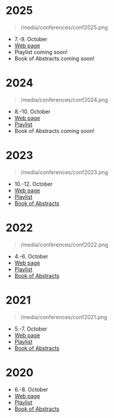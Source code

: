 # 2025

> /media/conferences/conf2025.png

- 7.-9. October
- <a href="https://jsxgraph.org/conf2025" target="_blank">Web page</a>
- Playlist coming soon!
- Book of Abstracts coming soon!

# 2024

> /media/conferences/conf2024.png

- 8.-10. October
- <a href="https://jsxgraph.org/conf2024" target="_blank">Web page</a>
- <a href="https://www.youtube.com/playlist?list=PLr10cPSXxWJfZ6R7vJF3G6yeTfhuPwzJ4" target="_blank">Playlist</a>
- Book of Abstracts coming soon!

# 2023

> /media/conferences/conf2023.png

- 10.-12. October
- <a href="https://jsxgraph.org/conf2023" target="_blank">Web page</a>
- <a href="https://www.youtube.com/playlist?list=PLr10cPSXxWJdm6QKjZkLg34ol0yeGe8z3" target="_blank">Playlist</a>
- <a href="/media/pdf/ijc-abstracts/ijc-2023.pdf" target="_blank">Book of Abstracts</a>

# 2022

> /media/conferences/conf2022.png

- 4.-6. October
- <a href="https://jsxgraph.org/conf2022" target="_blank">Web page</a>
- <a href="https://www.youtube.com/playlist?list=PLr10cPSXxWJdPubhJ63coFXMKJnEQaaoN" target="_blank">Playlist</a>
- <a href="/media/pdf/ijc-abstracts/ijc-2022.pdf" target="_blank">Book of Abstracts</a>

# 2021

> /media/conferences/conf2021.png

- 5.-7. October
- <a href="https://jsxgraph.org/conf2021" target="_blank">Web page</a>
- <a href="https://www.youtube.com/playlist?list=PLr10cPSXxWJfghbJlR0SIP8oEoTkNNmuL" target="_blank">Playlist</a>
- <a href="/media/pdf/ijc-abstracts/ijc-2021.pdf" target="_blank">Book of Abstracts</a>

# 2020

<!-- > /media/conferences/conf2020.png -->

- 6.-8. October
- <a href="https://jsxgraph.org/conf" target="_blank">Web page</a>
- <a href="https://www.youtube.com/playlist?list=PLr10cPSXxWJeffIACvr3mdX-KjvoJ8o86" target="_blank">Playlist</a>
- <a href="/media/pdf/ijc-abstracts/ijc-2020.pdf" target="_blank">Book of Abstracts</a>